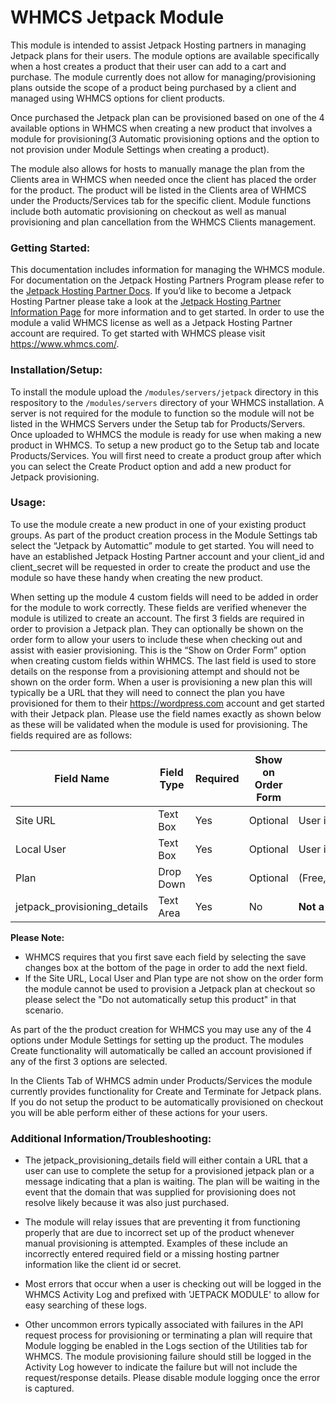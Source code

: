 # WHMCS Jetpack Module

This module is intended to assist Jetpack Hosting partners in managing Jetpack plans for their users. The module options are available specifically when a host creates a product that their user can add to a cart and purchase. The module currently does not allow for managing/provisioning plans outside the scope of a product being purchased by a client and managed using WHMCS options for client products.

Once purchased the Jetpack plan can be provisioned based on one of the 4 available options in WHMCS when creating a new product that involves a module for provisioning(3 Automatic provisioning options and the option to not provision under Module Settings when creating a product).

The module also allows for hosts to manually manage the plan from the Clients area in WHMCS when needed once the client has placed the order for the product. The product will be listed in the Clients area of WHMCS under the Products/Services tab for the specific client. Module functions include both automatic provisioning on checkout as well as manual provisioning and plan cancellation from the WHMCS Clients management.

### Getting Started:
This documentation includes information for managing the WHMCS module. For documentation on the Jetpack Hosting Partners Program please refer to the [Jetpack Hosting Partner Docs](https://github.com/Automattic/jetpack/tree/master/docs/partners). If you’d like to become a Jetpack Hosting Partner please take a look at the [Jetpack Hosting Partner Information Page](https://jetpack.com/for/hosts/) for more information and to get started. In order to use the module a valid WHMCS license as well as a Jetpack Hosting Partner account are required. To get started with WHMCS please visit https://www.whmcs.com/.

### Installation/Setup:
To install the module upload the `/modules/servers/jetpack` directory in this respository to the `/modules/servers` directory of your WHMCS installation. A server is not required for the module to function so the module will not be listed in the WHMCS Servers under the Setup tab for Products/Servers. Once uploaded to WHMCS the module is ready for use when making a new product in WHMCS. To setup a new product go to the Setup tab and locate Products/Services. You will first need to create a product group after which you can select the Create Product option and add a new product for Jetpack provisioning.

### Usage:
To use the module create a new product in one of your existing product groups. As part of the product creation process in the Module Settings tab select the “Jetpack by Automattic” module to get started. You will need to have an established Jetpack Hosting Partner account and your client_id and client_secret will be requested in order to create the product and use the module so have these handy when creating the new product.

When setting up the module 4 custom fields will need to be added in order for the module to work correctly. These fields are verified whenever the module is utilized to create an account. The first 3 fields are required in order to provision a Jetpack plan. They can optionally be shown on the order form to allow your users to include these when checking out and assist with easier provisioning. This is the “Show on Order Form” option when creating custom fields within WHMCS. The last field is used to store details on the response from a provisioning attempt and should not be shown on the order form. When a user is provisioning a new plan this will typically be a URL that they will need to connect the plan you have provisioned for them to their https://wordpress.com account and get started with their Jetpack plan. Please use the field names exactly as shown below as these will be validated when the module is used for provisioning. The fields required are as follows:


| Field Name | Field Type | Required | Show on Order Form | Value |
| ------ | ------ | ------ | ------ | ------
| Site URL | Text Box | Yes | Optional | User input field
| Local User | Text Box | Yes | Optional | User input field
| Plan | Drop Down | Yes | Optional | (Free,Personal,Premium,Professional)
| jetpack_provisioning_details | Text Area | Yes | No | **Not a user field(Leave Blank)**

**Please Note:**
- WHMCS requires that you first save each field by selecting the save changes box at the bottom of the page in order to add the next field.
- If the Site URL, Local User and Plan type are not show on the order form the module cannot be used to provision a Jetpack plan at checkout so please select the "Do not automatically setup this product" in that scenario.

As part of the the product creation for WHMCS you may use any of the 4 options under Module Settings for setting up the product. The modules Create functionality will automatically be called an account provisioned if any of the first 3 options are selected.

In the Clients Tab of WHMCS admin under Products/Services the module currently provides functionality for Create and Terminate for Jetpack plans. If you do not setup the product to be automatically provisioned on checkout you will be able perform either of these actions for your users.

### Additional Information/Troubleshooting:
- The jetpack_provisioning_details field will either contain a URL that a user can use to complete the setup for a provisioned jetpack plan or a message indicating that a plan is waiting. The plan will be waiting in the event that the domain that was supplied for provisioning does not resolve likely because it was also just purchased.

- The module will relay issues that are preventing it from functioning properly that are due to incorrect set up of the product whenever manual provisioning is attempted. Examples of these include an incorrectly entered required field or a missing hosting partner information like the client id or secret.

- Most errors that occur when a user is checking out will be logged in the WHMCS Activity Log and prefixed with 'JETPACK MODULE' to allow for easy searching of these logs.

- Other uncommon errors typically associated with failures in the API request process for provisioning or terminating a plan will require that Module logging be enabled in the Logs section of the Utilities tab for WHMCS. The module provisioning failure should still be logged in the Activity Log however to indicate the failure but will not include the request/response details. Please disable module logging once the error is captured.
